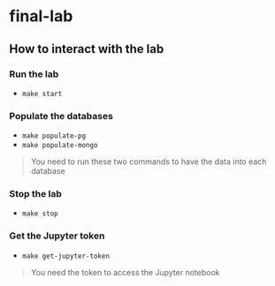 # final-lab

## How to interact with the lab
### Run the lab
- `make start`

### Populate the databases
- `make populate-pg`
- `make populate-mongo`

> You need to run these two commands to have the data into each database

### Stop the lab
- `make stop`

### Get the Jupyter token
- `make get-jupyter-token`

> You need the token to access the Jupyter notebook
